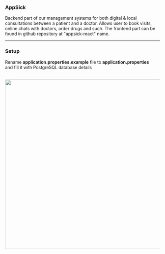 ### AppSick

Backend part of our management systems for both digital & local consultations between a patient and a doctor.  Allows user to book visits, online chats with doctors, order drugs and such. The frontend part can be found in github repository at "appsick-react" name.

<hr />

### Setup

Rename <b>application.properties.example</b> file to <b>application.properties</b> <br/>and fill it with PostgreSQL database details

<br />
<img height="550" src="https://i.postimg.cc/X7jwM2sL/demo.png">

